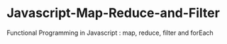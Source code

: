 # Javascript-Map-Reduce-and-Filter
Functional Programming in Javascript : map, reduce, filter and forEach
